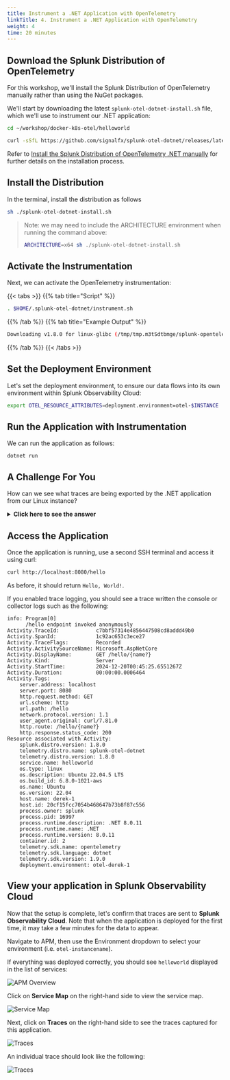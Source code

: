 ```yaml
---
title: Instrument a .NET Application with OpenTelemetry
linkTitle: 4. Instrument a .NET Application with OpenTelemetry
weight: 4
time: 20 minutes
---
```


## Download the Splunk Distribution of OpenTelemetry

For this workshop, we'll install the Splunk Distribution of OpenTelemetry manually rather than 
using the NuGet packages.  

We'll start by downloading the latest `splunk-otel-dotnet-install.sh` file, 
which we'll use to instrument our .NET application:

``` bash
cd ~/workshop/docker-k8s-otel/helloworld

curl -sSfL https://github.com/signalfx/splunk-otel-dotnet/releases/latest/download/splunk-otel-dotnet-install.sh -O
```

Refer to [Install the Splunk Distribution of OpenTelemetry .NET manually](https://docs.splunk.com/observability/en/gdi/get-data-in/application/otel-dotnet/instrumentation/instrument-dotnet-application.html#install-the-splunk-distribution-of-opentelemetry-net-manually)
for further details on the installation process.

## Install the Distribution

In the terminal, install the distribution as follows

``` bash
sh ./splunk-otel-dotnet-install.sh
```

> Note: we may need to include the ARCHITECTURE environment when running the command above: 
> ``` bash
> ARCHITECTURE=x64 sh ./splunk-otel-dotnet-install.sh
> ```

## Activate the Instrumentation

Next, we can activate the OpenTelemetry instrumentation: 

{{< tabs >}}
{{% tab title="Script" %}}

``` bash
. $HOME/.splunk-otel-dotnet/instrument.sh
```

{{% /tab %}}
{{% tab title="Example Output" %}}

``` bash
Downloading v1.8.0 for linux-glibc (/tmp/tmp.m3tSdtbmge/splunk-opentelemetry-dotnet-linux-glibc-x64.zip)...
```

{{% /tab %}}
{{< /tabs >}}

## Set the Deployment Environment

Let's set the deployment environment, to ensure our data flows into its own 
environment within Splunk Observability Cloud: 

``` bash 
export OTEL_RESOURCE_ATTRIBUTES=deployment.environment=otel-$INSTANCE
```


## Run the Application with Instrumentation

We can run the application as follows: 

```
dotnet run
```

## A Challenge For You

How can we see what traces are being exported by the .NET application from our Linux instance?

<details>
  <summary><b>Click here to see the answer</b></summary>

There are two ways we can do this:

1. We could add `OTEL_TRACES_EXPORTER=otlp,console` at the start of the `dotnet run` command, which ensures that traces are both written to collector via OTLP as well as the console.
``` bash
OTEL_TRACES_EXPORTER=otlp,console dotnet run 
```
2. Alternatively, we could add the debug exporter to the collector configuration, and add it to the traces pipeline, which ensures the traces are written to the collector logs.

``` yaml
exporters:
  debug:
    verbosity: detailed
service:
  pipelines:
    traces:
      receivers: [jaeger, otlp, zipkin]
      processors:
      - memory_limiter
      - batch
      - resourcedetection
      exporters: [otlphttp, signalfx, debug]
```
</details>

## Access the Application

Once the application is running, use a second SSH terminal and access it using curl:

``` bash
curl http://localhost:8080/hello
```

As before, it should return `Hello, World!`. 

If you enabled trace logging, you should see a trace written the console or collector logs such as the following: 

````
info: Program[0]
      /hello endpoint invoked anonymously
Activity.TraceId:            c7bbf57314e4856447508cd8addd49b0
Activity.SpanId:             1c92ac653c3ece27
Activity.TraceFlags:         Recorded
Activity.ActivitySourceName: Microsoft.AspNetCore
Activity.DisplayName:        GET /hello/{name?}
Activity.Kind:               Server
Activity.StartTime:          2024-12-20T00:45:25.6551267Z
Activity.Duration:           00:00:00.0006464
Activity.Tags:
    server.address: localhost
    server.port: 8080
    http.request.method: GET
    url.scheme: http
    url.path: /hello
    network.protocol.version: 1.1
    user_agent.original: curl/7.81.0
    http.route: /hello/{name?}
    http.response.status_code: 200
Resource associated with Activity:
    splunk.distro.version: 1.8.0
    telemetry.distro.name: splunk-otel-dotnet
    telemetry.distro.version: 1.8.0
    service.name: helloworld
    os.type: linux
    os.description: Ubuntu 22.04.5 LTS
    os.build_id: 6.8.0-1021-aws
    os.name: Ubuntu
    os.version: 22.04
    host.name: derek-1
    host.id: 20cf15fcc7054b468647b73b8f87c556
    process.owner: splunk
    process.pid: 16997
    process.runtime.description: .NET 8.0.11
    process.runtime.name: .NET
    process.runtime.version: 8.0.11
    container.id: 2
    telemetry.sdk.name: opentelemetry
    telemetry.sdk.language: dotnet
    telemetry.sdk.version: 1.9.0
    deployment.environment: otel-derek-1
````

## View your application in Splunk Observability Cloud

Now that the setup is complete, let's confirm that traces are sent to **Splunk Observability Cloud**.  Note that when the application is deployed for the first time, it may take a few minutes for the data to appear.

Navigate to APM, then use the Environment dropdown to select your environment (i.e. `otel-instancename`).

If everything was deployed correctly, you should see `helloworld` displayed in the list of services:

![APM Overview](../images/apm_overview.png)

Click on **Service Map** on the right-hand side to view the service map.  

![Service Map](../images/service_map.png)

Next, click on **Traces** on the right-hand side to see the traces captured for this application. 

![Traces](../images/traces.png)

An individual trace should look like the following: 

![Traces](../images/trace.png)